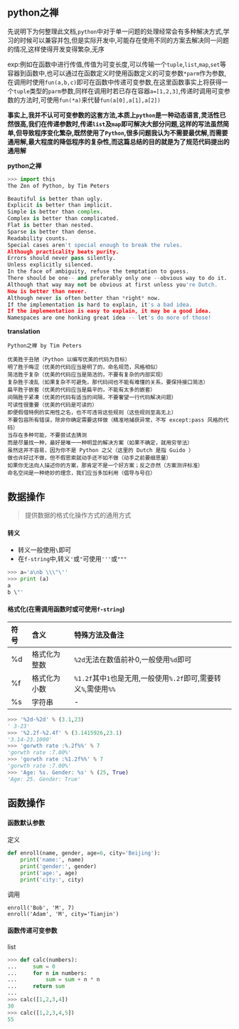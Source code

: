 ## python之禅
先说明下为何整理此文档,`python`中对于单一问题的处理经常会有多种解决方式,学习的时候可以兼容并包,但是实际开发中,可能存在使用不同的方案去解决同一问题的情况,这样使得开发变得繁杂,无序  

exp:例如在函数中进行传值,传值为可变长度,可以传输一个`tuple`,`list`,`map`,`set`等容器到函数中,也可以通过在函数定义时使用函数定义的可变参数`*parm`作为参数,在调用时使用`fun(a,b,c)`即可在函数中传递可变参数,在这里函数事实上将获得一个`tuple`类型的`parm`参数,同样在调用时若已存在容器`a=[1,2,3]`,传递时调用可变参数的方法时,可使用`fun(*a)`来代替`fun(a[0],a[1],a[2])`

**事实上,我并不认可可变参数的这套方法,本质上`python`是一种动态语言,灵活性已然很高,我们在传递参数时,传递`list`及`map`即可解决大部分问题,这样的写法虽然简单,但导致程序变化繁杂,既然使用了`Python`,很多问题我认为不需要最优解,而需要通用解,最大程度的降低程序的复杂性,而这篇总结的目的就是为了规范代码提出的通用解**

**python之禅**
```py
>>> import this
The Zen of Python, by Tim Peters

Beautiful is better than ugly.
Explicit is better than implicit.
Simple is better than complex.
Complex is better than complicated.
Flat is better than nested.
Sparse is better than dense.
Readability counts.
Special cases aren't special enough to break the rules.
Although practicality beats purity.
Errors should never pass silently.
Unless explicitly silenced.
In the face of ambiguity, refuse the temptation to guess.
There should be one-- and preferably only one --obvious way to do it.
Although that way may not be obvious at first unless you're Dutch.
Now is better than never.
Although never is often better than *right* now.
If the implementation is hard to explain, it's a bad idea.
If the implementation is easy to explain, it may be a good idea.
Namespaces are one honking great idea -- let's do more of those!
```
**translation**
```
Python之禅 by Tim Peters

优美胜于丑陋（Python 以编写优美的代码为目标）
明了胜于晦涩（优美的代码应当是明了的，命名规范，风格相似）
简洁胜于复杂（优美的代码应当是简洁的，不要有复杂的内部实现）
复杂胜于凌乱（如果复杂不可避免，那代码间也不能有难懂的关系，要保持接口简洁）
扁平胜于嵌套（优美的代码应当是扁平的，不能有太多的嵌套）
间隔胜于紧凑（优美的代码有适当的间隔，不要奢望一行代码解决问题）
可读性很重要（优美的代码是可读的）
即便假借特例的实用性之名，也不可违背这些规则（这些规则至高无上）
不要包容所有错误，除非你确定需要这样做（精准地捕获异常，不写 except:pass 风格的代码）
当存在多种可能，不要尝试去猜测
而是尽量找一种，最好是唯一一种明显的解决方案（如果不确定，就用穷举法）
虽然这并不容易，因为你不是 Python 之父（这里的 Dutch 是指 Guido ）
做也许好过不做，但不假思索就动手还不如不做（动手之前要细思量）
如果你无法向人描述你的方案，那肯定不是一个好方案；反之亦然（方案测评标准）
命名空间是一种绝妙的理念，我们应当多加利用（倡导与号召）
```
## 数据操作
> 提供数据的格式化操作方式的通用方式
#### 转义
- 转义一般使用`\`即可
- 在`f-string`中,转义`'`或`"`可使用`'''`或`"""`
```py
>>> a='a\nb \\\"\''
>>> print (a)
a
b \"'
```
#### 格式化(在需调用函数时或可使用`f-string`)
符号|含义|特殊方法及备注
:--|:--|:--
%d|格式化为整数|`%2d`无法在数值前补0,一般使用`%d`即可
%f|格式化为小数|`%1.2f`其中`1`也是无用,一般使用`%.2f`即可,需要转义`%`,需使用`%%`
%s|字符串|-
```py
>>> '%2d-%2d' % (3.1,23)
' 3-23'
>>> '%2.2f-%2.4f' % (3.1415926,23.1)
'3.14-23.1000'
>>> 'gorwth rate :%.2f%%' % 7
'gorwth rate :7.00%'
>>> 'gorwth rate :%1.2f%%' % 7
'gorwth rate :7.00%'
>>> 'Age: %s. Gender: %s' % (25, True)
'Age: 25. Gender: True'
```
## 函数操作
> 
#### 函数默认参数
定义
```py
def enroll(name, gender, age=6, city='Beijing'):
    print('name:', name)
    print('gender:', gender)
    print('age:', age)
    print('city:', city)
```
调用
```
enroll('Bob', 'M', 7)
enroll('Adam', 'M', city='Tianjin')
```
#### 函数传递可变参数
list
```py
>>> def calc(numbers):
...     sum = 0
...     for n in numbers:
...         sum = sum + n * n
...     return sum
... 
>>> calc([1,2,3,4])
30
>>> calc([1,2,3,4,5])
55
```


